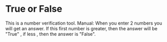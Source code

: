 # True or False
This is a number verification tool. Manual: When you enter 2 numbers you will get an answer. If this first number is greater, then the answer will be "True" , if less , then the answer is "False".
